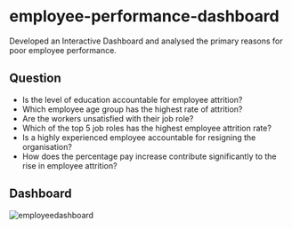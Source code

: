 # employee-performance-dashboard
Developed an Interactive Dashboard and analysed the primary reasons for poor employee performance.

## Question 

- Is the level of education accountable for employee attrition?
- Which employee age group has the highest rate of attrition?
- Are the workers unsatisfied with their job role?
- Which of the top 5 job roles has the highest employee attrition rate?
- Is a highly experienced employee accountable for resigning the organisation?
- How does the percentage pay increase contribute significantly to the rise in employee attrition?

## Dashboard

![employeedashboard](https://github.com/harishh29/employee-performance-dashboard/assets/76155776/10994605-a6bd-4cc6-9376-e2321d6cc27e)
